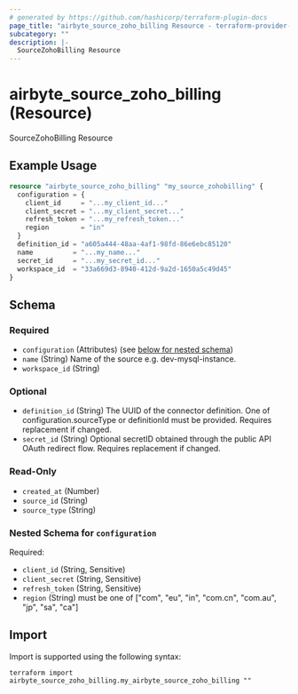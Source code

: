 ```yaml
---
# generated by https://github.com/hashicorp/terraform-plugin-docs
page_title: "airbyte_source_zoho_billing Resource - terraform-provider-airbyte"
subcategory: ""
description: |-
  SourceZohoBilling Resource
---
```


# airbyte_source_zoho_billing (Resource)

SourceZohoBilling Resource

## Example Usage

```terraform
resource "airbyte_source_zoho_billing" "my_source_zohobilling" {
  configuration = {
    client_id     = "...my_client_id..."
    client_secret = "...my_client_secret..."
    refresh_token = "...my_refresh_token..."
    region        = "in"
  }
  definition_id = "a605a444-48aa-4af1-98fd-86e6ebc85120"
  name          = "...my_name..."
  secret_id     = "...my_secret_id..."
  workspace_id  = "33a669d3-8940-412d-9a2d-1650a5c49d45"
}
```

<!-- schema generated by tfplugindocs -->
## Schema

### Required

- `configuration` (Attributes) (see [below for nested schema](#nestedatt--configuration))
- `name` (String) Name of the source e.g. dev-mysql-instance.
- `workspace_id` (String)

### Optional

- `definition_id` (String) The UUID of the connector definition. One of configuration.sourceType or definitionId must be provided. Requires replacement if changed.
- `secret_id` (String) Optional secretID obtained through the public API OAuth redirect flow. Requires replacement if changed.

### Read-Only

- `created_at` (Number)
- `source_id` (String)
- `source_type` (String)

<a id="nestedatt--configuration"></a>
### Nested Schema for `configuration`

Required:

- `client_id` (String, Sensitive)
- `client_secret` (String, Sensitive)
- `refresh_token` (String, Sensitive)
- `region` (String) must be one of ["com", "eu", "in", "com.cn", "com.au", "jp", "sa", "ca"]

## Import

Import is supported using the following syntax:

```shell
terraform import airbyte_source_zoho_billing.my_airbyte_source_zoho_billing ""
```

